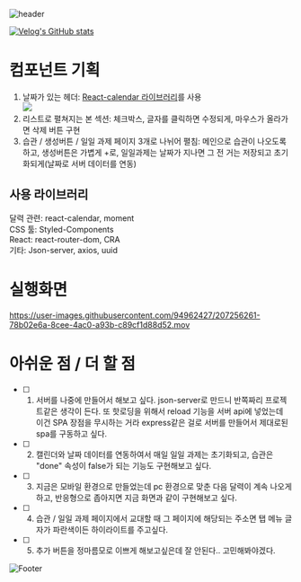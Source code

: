 ![header](https://capsule-render.vercel.app/api?type=waving&height=200&color=1b262c)

[![Velog's GitHub stats](https://velog-readme-stats.vercel.app/api?name=okko8522&color=dark&slug=Todo-리스트-만들기1-기본적인-구조-CRUD)](https://velog.io/@okko8522/Todo-%EB%A6%AC%EC%8A%A4%ED%8A%B8-%EB%A7%8C%EB%93%A4%EA%B8%B01-%EA%B8%B0%EB%B3%B8%EC%A0%81%EC%9D%B8-%EA%B5%AC%EC%A1%B0-CRUD)

# 컴포넌트 기획

1. 날짜가 있는 헤더: [React-calendar 라이브러리](https://github.com/wojtekmaj/react-calendar)를 사용<br />![](https://velog.velcdn.com/images/okko8522/post/0b8ebcca-a103-444d-9ece-19ad17e04cba/image.png)
2. 리스트로 펼쳐지는 본 섹션: 체크박스, 글자를 클릭하면 수정되게, 마우스가 올라가면 삭제 버튼 구현
3. 습관 / 생성버튼 / 일일 과제 페이지 3개로 나뉘어 펼침: 메인으로 습관이 나오도록 하고, 생성버튼은 가볍게 +로, 일일과제는 날짜가 지나면 그 전 거는 저장되고 초기화되게(날짜로 서버 데이터를 연동)

## 사용 라이브러리

달력 관련: react-calendar, moment <br />
CSS 툴: Styled-Components <br />
React: react-router-dom, CRA <br />
기타: Json-server, axios, uuid <br />

# 실행화면

https://user-images.githubusercontent.com/94962427/207256261-78b02e6a-8cee-4ac0-a93b-c89cf1d88d52.mov

# 아쉬운 점 / 더 할 점

- [ ] 1. 서버를 나중에 만들어서 해보고 싶다. json-server로 만드니 반쪽짜리 프로젝트같은 생각이 든다. 또 핫로딩을 위해서 reload 기능을 서버 api에 넣었는데 이건 SPA 장점을 무시하는 거라 express같은 걸로 서버를 만들어서 제대로된 spa를 구동하고 싶다.
- [ ] 2. 캘린더와 날짜 데이터를 연동하여서 매일 일일 과제는 초기화되고, 습관은 "done" 속성이 false가 되는 기능도 구현해보고 싶다.
- [ ] 3. 지금은 모바일 환경으로 만들었는데 pc 환경으로 맞춘 다음 달력이 계속 나오게 하고, 반응형으로 좁아지면 지금 화면과 같이 구현해보고 싶다.
- [ ] 4. 습관 / 일일 과제 페이지에서 교대할 때 그 페이지에 해당되는 주소면 탭 메뉴 글자가 파란색이든 하이라이트를 주고싶다.
- [ ] 5. 추가 버튼을 정마름모로 이쁘게 해보고싶은데 잘 안된다.. 고민해봐야겠다.

![Footer](https://capsule-render.vercel.app/api?type=waving&color=1b262c&height=200&section=footer)
